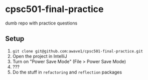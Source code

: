 # cpsc501-final-practice

dumb repo with practice questions

## Setup

1. `git clone git@github.com:awave1/cpsc501-final-practice.git`
2. Open the project in IntelliJ
3. Turn on "Power Save Mode" (File > Power Save Mode)
4. ???
5. Do the stuff in `refactoring` and `reflection` packages

